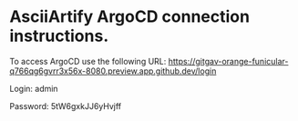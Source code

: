 # **AsciiArtify ArgoCD connection instructions.**

To access ArgoCD use the following URL: https://gitgav-orange-funicular-q766qg6gvrr3x56x-8080.preview.app.github.dev/login

Login: admin

Password: 5tW6gxkJJ6yHvjff
